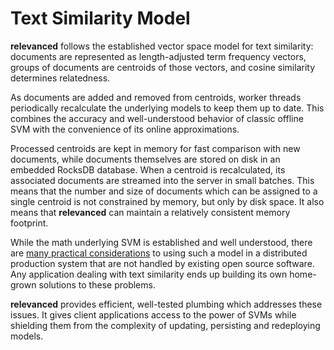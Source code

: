 # Text Similarity Model

**relevanced** follows the established vector space model for text similarity: documents are represented as length-adjusted term frequency vectors, groups of documents are centroids of those vectors, and cosine similarity determines relatedness.

As documents are added and removed from centroids, worker threads periodically recalculate the underlying models to keep them up to date.  This combines the accuracy and well-understood behavior of classic offline SVM with the convenience of its online approximations.

Processed centroids are kept in memory for fast comparison with new documents, while documents themselves are stored on disk in an embedded RocksDB database.  When a centroid is recalculated, its associated documents are streamed into the server in small batches.  This means that the number and size of documents which can be assigned to a single centroid is not constrained by memory, but only by disk space.  It also means that **relevanced** can maintain a relatively consistent memory footprint.

While the math underlying SVM is established and well understood, there are [many practical considerations](./motivations.md) to using such a model in a distributed production system that are not handled by existing open source software.  Any application dealing with text similarity ends up building its own home-grown solutions to these problems.

**relevanced** provides efficient, well-tested plumbing which addresses these issues.  It gives client applications access to the power of SVMs while shielding them from the complexity of updating, persisting and redeploying models.
